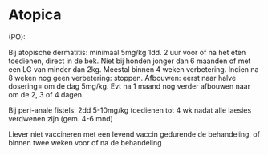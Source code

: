 # Atopica

(PO):

Bij atopische dermatitis: minimaal 5mg/kg 1dd. 2 uur voor of na het eten toedienen, direct in de bek. Niet bij honden jonger dan 6 maanden of met een LG van minder dan 2kg. Meestal binnen 4 weken verbetering. Indien na 8 weken nog geen verbetering: stoppen. Afbouwen: eerst naar halve dosering= om de dag 5mg/kg. Evt na 1 maand nog verder afbouwen naar om de 2, 3 of 4 dagen.

Bij peri-anale fistels: 2dd 5-10mg/kg toedienen tot 4 wk nadat alle laesies verdwenen zijn (gem. 4-6 mnd)

Liever niet vaccineren met een levend vaccin gedurende de behandeling, of binnen twee weken voor of na de behandeling
